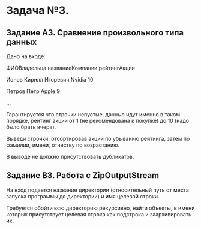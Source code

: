 # Задача №3.
## Задание A3. Сравнение произвольного типа данных

Дано на входе:

ФИОВладельца названиеКомпании рейтингАкции

Ионов Кирилл Игоревич Nvidia 10

Петров Петр Apple 9

...

Гарантируется что строчки непустые, данные идут именно в таком порядке, рейтинг акции от 1 (не рекомендована к покупке) до 10 (надо было брать вчера).

Выведи строчки, отсортировав акции по убыванию рейтинга, затем по фамилии, имени, отчеству по возрастанию.

В выводе не должно присутствовать дубликатов.

## Задание B3. Работа с ZipOutputStream 

На вход подается название директории (относительный путь от места запуска программы до директории) и имя целевой строки. 

Требуется обойти всю директорию рекурсивно, найти объекты, в имени которых присутствует целевая строка как подстрока и заархивировать их.
